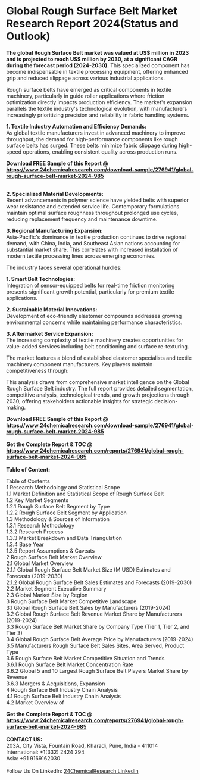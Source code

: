 <h1>Global Rough Surface Belt Market Research Report 2024(Status and Outlook)</h1><p><strong>The global Rough Surface Belt market was valued at US$ million in 2023 and is projected to reach US$ million by 2030, at a significant CAGR during the forecast period (2024-2030).</strong> This specialized component has become indispensable in textile processing equipment, offering enhanced grip and reduced slippage across various industrial applications.</p><p>Rough surface belts have emerged as critical components in textile machinery, particularly in guide roller applications where friction optimization directly impacts production efficiency. The market's expansion parallels the textile industry's technological evolution, with manufacturers increasingly prioritizing precision and reliability in fabric handling systems.</p><p><strong>1. Textile Industry Automation and Efficiency Demands:</strong><br>
As global textile manufacturers invest in advanced machinery to improve throughput, the demand for high-performance components like rough surface belts has surged. These belts minimize fabric slippage during high-speed operations, enabling consistent quality across production runs.</p><div><b>Download FREE Sample of this Report @ 
            <a href="https://www.24chemicalresearch.com/download-sample/276941/global-rough-surface-belt-market-2024-985">
            https://www.24chemicalresearch.com/download-sample/276941/global-rough-surface-belt-market-2024-985</a></b></div><br><p><strong>2. Specialized Material Developments:</strong><br>
Recent advancements in polymer science have yielded belts with superior wear resistance and extended service life. Contemporary formulations maintain optimal surface roughness throughout prolonged use cycles, reducing replacement frequency and maintenance downtime.</p><p><strong>3. Regional Manufacturing Expansion:</strong><br>
Asia-Pacific's dominance in textile production continues to drive regional demand, with China, India, and Southeast Asian nations accounting for substantial market share. This correlates with increased installation of modern textile processing lines across emerging economies.</p><p>The industry faces several operational hurdles:</p><p><strong>1. Smart Belt Technologies:</strong><br>
Integration of sensor-equipped belts for real-time friction monitoring presents significant growth potential, particularly for premium textile applications.</p><p><strong>2. Sustainable Material Innovations:</strong><br>
Development of eco-friendly elastomer compounds addresses growing environmental concerns while maintaining performance characteristics.</p><p><strong>3. Aftermarket Service Expansion:</strong><br>
The increasing complexity of textile machinery creates opportunities for value-added services including belt conditioning and surface re-texturing.</p><p>The market features a blend of established elastomer specialists and textile machinery component manufacturers. Key players maintain competitiveness through:</p><p>This analysis draws from comprehensive market intelligence on the Global Rough Surface Belt industry. The full report provides detailed segmentation, competitive analysis, technological trends, and growth projections through 2030, offering stakeholders actionable insights for strategic decision-making.</p><div><b>Download FREE Sample of this Report @ 
            <a href="https://www.24chemicalresearch.com/download-sample/276941/global-rough-surface-belt-market-2024-985">
            https://www.24chemicalresearch.com/download-sample/276941/global-rough-surface-belt-market-2024-985</a></b></div><br><div><b>Get the Complete Report & TOC @ 
            <a href="https://www.24chemicalresearch.com/reports/276941/global-rough-surface-belt-market-2024-985">
            https://www.24chemicalresearch.com/reports/276941/global-rough-surface-belt-market-2024-985</a></b></div><br>
            <b>Table of Content:</b><p>Table of Contents<br />
1 Research Methodology and Statistical Scope<br />
1.1 Market Definition and Statistical Scope of Rough Surface Belt<br />
1.2 Key Market Segments<br />
1.2.1 Rough Surface Belt Segment by Type<br />
1.2.2 Rough Surface Belt Segment by Application<br />
1.3 Methodology & Sources of Information<br />
1.3.1 Research Methodology<br />
1.3.2 Research Process<br />
1.3.3 Market Breakdown and Data Triangulation<br />
1.3.4 Base Year<br />
1.3.5 Report Assumptions & Caveats<br />
2 Rough Surface Belt Market Overview<br />
2.1 Global Market Overview<br />
2.1.1 Global Rough Surface Belt Market Size (M USD) Estimates and Forecasts (2019-2030)<br />
2.1.2 Global Rough Surface Belt Sales Estimates and Forecasts (2019-2030)<br />
2.2 Market Segment Executive Summary<br />
2.3 Global Market Size by Region<br />
3 Rough Surface Belt Market Competitive Landscape<br />
3.1 Global Rough Surface Belt Sales by Manufacturers (2019-2024)<br />
3.2 Global Rough Surface Belt Revenue Market Share by Manufacturers (2019-2024)<br />
3.3 Rough Surface Belt Market Share by Company Type (Tier 1, Tier 2, and Tier 3)<br />
3.4 Global Rough Surface Belt Average Price by Manufacturers (2019-2024)<br />
3.5 Manufacturers Rough Surface Belt Sales Sites, Area Served, Product Type<br />
3.6 Rough Surface Belt Market Competitive Situation and Trends<br />
3.6.1 Rough Surface Belt Market Concentration Rate<br />
3.6.2 Global 5 and 10 Largest Rough Surface Belt Players Market Share by Revenue<br />
3.6.3 Mergers & Acquisitions, Expansion<br />
4 Rough Surface Belt Industry Chain Analysis<br />
4.1 Rough Surface Belt Industry Chain Analysis<br />
4.2 Market Overview of</p><div><b>Get the Complete Report & TOC @ 
            <a href="https://www.24chemicalresearch.com/reports/276941/global-rough-surface-belt-market-2024-985">
            https://www.24chemicalresearch.com/reports/276941/global-rough-surface-belt-market-2024-985</a></b></div><br><b>CONTACT US:</b><br>
            203A, City Vista, Fountain Road, Kharadi, Pune, India - 411014<br>
            International: +1(332) 2424 294<br>
            Asia: +91 9169162030 <br><br>
            Follow Us On LinkedIn: <a href="https://www.linkedin.com/company/24chemicalresearch/">24ChemicalResearch LinkedIn</a>